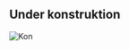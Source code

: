 ## Under konstruktion
![Kon](https://az729104.vo.msecnd.net/2926229.png;w=600;mode=crop;scale=both;anchor=middlecenter)
